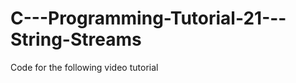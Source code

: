 C---Programming-Tutorial-21---String-Streams
============================================

Code for the following video tutorial 
